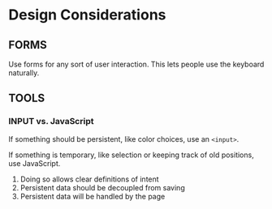 # Design Considerations

## FORMS

Use forms for any sort of user interaction. This lets people use the keyboard naturally.

## TOOLS

### INPUT vs. JavaScript

If something should be persistent, like color choices, use an `<input>`.

If something is temporary, like selection or keeping track of old positions, use JavaScript.

1. Doing so allows clear definitions of intent
2. Persistent data should be decoupled from saving
3. Persistent data will be handled by the page